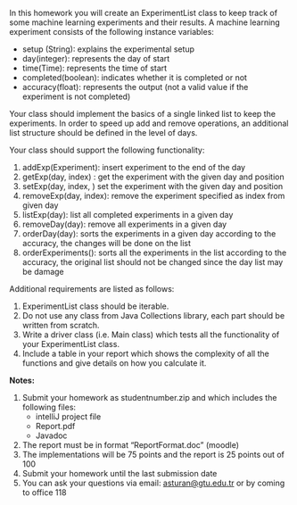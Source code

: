 
In this homework you will create an ExperimentList class to keep track of some machine
learning experiments and their results. A machine learning experiment consists of the following
instance variables:

- setup (String): explains the experimental setup
- day(integer): represents the day of start
- time(Time): represents the time of start
- completed(boolean): indicates whether it is completed or not
- accuracy(float): represents the output (not a valid value if the experiment is not
    completed)

Your class should implement the basics of a single linked list to keep the experiments. In order
to speed up add and remove operations, an additional list structure should be defined in the
level of days.

Your class should support the following functionality:

1. addExp(Experiment): insert experiment to the end of the day
2. getExp(day, index) : get the experiment with the given day and position
3. setExp(day, index, ) set the experiment with the given day and position
4. removeExp(day, index): remove the experiment specified as index from given day
5. listExp(day): list all completed experiments in a given day
6. removeDay(day): remove all experiments in a given day
7. orderDay(day): sorts the experiments in a given day according to the accuracy, the
    changes will be done on the list
8. orderExperiments(): sorts all the experiments in the list according to the accuracy, the
    original list should not be changed since the day list may be damage

Additional requirements are listed as follows:

1. ExperimentList class should be iterable.
2. Do not use any class from Java Collections library, each part should be written from
    scratch.
3. Write a driver class (i.e. Main class) which tests all the functionality of your
    ExperimentList class.
4. Include a table in your report which shows the complexity of all the functions and give
    details on how you calculate it.


**Notes:**

1. Submit your homework as studentnumber.zip and which includes the following files:
    - intelliJ project file
    - Report.pdf
    - Javadoc
2. The report must be in format “ReportFormat.doc” (moodle)
3. The implementations will be 75 points and the report is 25 points out of 100
4. Submit your homework until the last submission date
5. You can ask your questions via email: asturan@gtu.edu.tr or by coming to office 118


